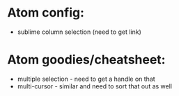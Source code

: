 # Atom config:
* sublime column selection (need to get link)

# Atom goodies/cheatsheet:
* multiple selection - need to get a handle on that
* multi-cursor - similar and need to sort that out as well
